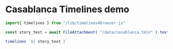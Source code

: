 # Casablanca Timelines demo
  
```js
import{ timelines } from "/lib/timelines4browser.js"

const story_text = await FileAttachment( "/data/casablanca.tmln" ).text()
```

```js
timelines `${ story_text }`
```
